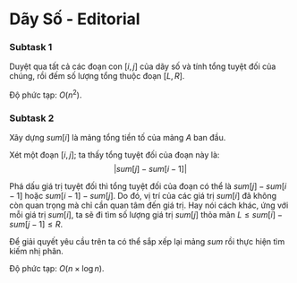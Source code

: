 # Dãy Số - Editorial

### Subtask 1

Duyệt qua tất cả các đoạn con $[i, j]$ của dãy số và tính tổng tuyệt đối của chúng, rồi đếm số lượng tổng thuộc đoạn $[L, R]$.

Độ phức tạp: $O(n^2)$.

### Subtask 2

Xây dựng $sum[i]$ là mảng tổng tiền tố của mảng $A$ ban đầu.

Xét một đoạn $[i, j];$ ta thấy tổng tuyệt đối của đoạn này là: 
$$|sum[j] - sum[i - 1]|$$

Phá dấu giá trị tuyệt đối thì tổng tuyệt đối của đoạn có thể là $sum[j] - sum[i - 1]$ hoặc $sum[i - 1] - sum[j]$. Do đó, vị trí của các giá trị $sum[i]$ đã không còn quan trọng mà chỉ cần quan tâm đến giá trị. Hay nói cách khác, ứng với mỗi giá trị $sum[i],$ ta sẽ đi tìm số lượng giá trị $sum[j]$ thỏa mãn $L \le sum[i] - sum[j - 1] \le R$. 

Để giải quyết yêu cầu trên ta có thể sắp xếp lại mảng $sum$ rồi thực hiện tìm kiếm nhị phân.

Độ phức tạp: $O(n \times \log n)$.

